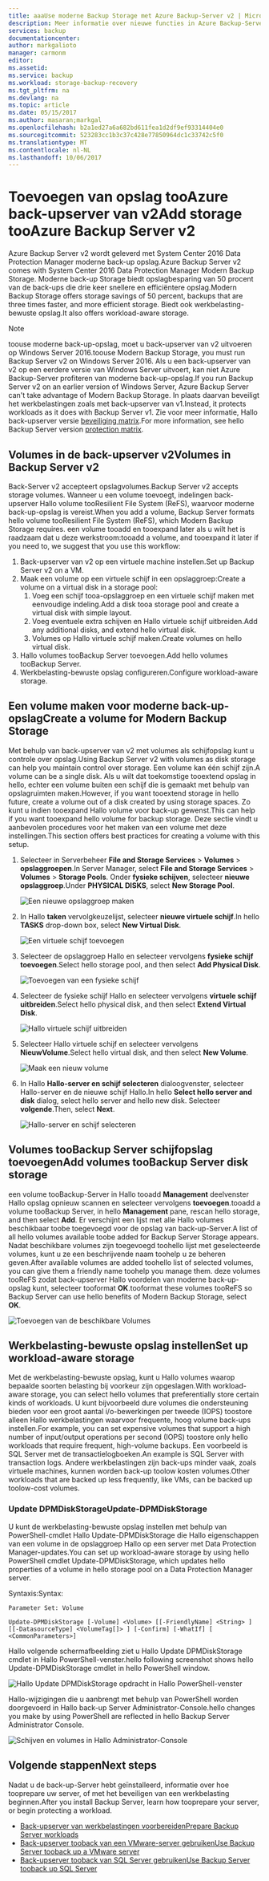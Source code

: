 ```yaml
---
title: aaaUse moderne Backup Storage met Azure Backup-Server v2 | Microsoft Docs
description: Meer informatie over nieuwe functies in Azure Backup-Server v2 Hallo. Dit artikel wordt beschreven hoe tooupgrade uw back-up-Server-installatie.
services: backup
documentationcenter: 
author: markgalioto
manager: carmonm
editor: 
ms.assetid: 
ms.service: backup
ms.workload: storage-backup-recovery
ms.tgt_pltfrm: na
ms.devlang: na
ms.topic: article
ms.date: 05/15/2017
ms.author: masaran;markgal
ms.openlocfilehash: b2a1ed27a6a682bd611fea1d2df9ef93314404e0
ms.sourcegitcommit: 523283cc1b3c37c428e77850964dc1c33742c5f0
ms.translationtype: MT
ms.contentlocale: nl-NL
ms.lasthandoff: 10/06/2017
---
```

# <a name="add-storage-tooazure-backup-server-v2"></a><span data-ttu-id="6ac10-104">Toevoegen van opslag tooAzure back-upserver van v2</span><span class="sxs-lookup"><span data-stu-id="6ac10-104">Add storage tooAzure Backup Server v2</span></span>

<span data-ttu-id="6ac10-105">Azure Backup Server v2 wordt geleverd met System Center 2016 Data Protection Manager moderne back-up opslag.</span><span class="sxs-lookup"><span data-stu-id="6ac10-105">Azure Backup Server v2 comes with System Center 2016 Data Protection Manager Modern Backup Storage.</span></span> <span data-ttu-id="6ac10-106">Moderne back-up Storage biedt opslagbesparing van 50 procent van de back-ups die drie keer snellere en efficiëntere opslag.</span><span class="sxs-lookup"><span data-stu-id="6ac10-106">Modern Backup Storage offers storage savings of 50 percent, backups that are three times faster, and more efficient storage.</span></span> <span data-ttu-id="6ac10-107">Biedt ook werkbelasting-bewuste opslag.</span><span class="sxs-lookup"><span data-stu-id="6ac10-107">It also offers workload-aware storage.</span></span> 

> [!NOTE]
> <span data-ttu-id="6ac10-108">toouse moderne back-up-opslag, moet u back-upserver van v2 uitvoeren op Windows Server 2016.</span><span class="sxs-lookup"><span data-stu-id="6ac10-108">toouse Modern Backup Storage, you must run Backup Server v2 on Windows Server 2016.</span></span> <span data-ttu-id="6ac10-109">Als u een back-upserver van v2 op een eerdere versie van Windows Server uitvoert, kan niet Azure Backup-Server profiteren van moderne back-up-opslag.</span><span class="sxs-lookup"><span data-stu-id="6ac10-109">If you run Backup Server v2 on an earlier version of Windows Server, Azure Backup Server can't take advantage of Modern Backup Storage.</span></span> <span data-ttu-id="6ac10-110">In plaats daarvan beveiligt het werkbelastingen zoals met back-upserver van v1.</span><span class="sxs-lookup"><span data-stu-id="6ac10-110">Instead, it protects workloads as it does with Backup Server v1.</span></span> <span data-ttu-id="6ac10-111">Zie voor meer informatie, Hallo back-upserver versie [beveiliging matrix](backup-mabs-protection-matrix.md).</span><span class="sxs-lookup"><span data-stu-id="6ac10-111">For more information, see hello Backup Server version [protection matrix](backup-mabs-protection-matrix.md).</span></span>

## <a name="volumes-in-backup-server-v2"></a><span data-ttu-id="6ac10-112">Volumes in de back-upserver v2</span><span class="sxs-lookup"><span data-stu-id="6ac10-112">Volumes in Backup Server v2</span></span>

<span data-ttu-id="6ac10-113">Back-Server v2 accepteert opslagvolumes.</span><span class="sxs-lookup"><span data-stu-id="6ac10-113">Backup Server v2 accepts storage volumes.</span></span> <span data-ttu-id="6ac10-114">Wanneer u een volume toevoegt, indelingen back-upserver Hallo volume tooResilient File System (ReFS), waarvoor moderne back-up-opslag is vereist.</span><span class="sxs-lookup"><span data-stu-id="6ac10-114">When you add a volume, Backup Server formats hello volume tooResilient File System (ReFS), which Modern Backup Storage requires.</span></span> <span data-ttu-id="6ac10-115">een volume tooadd en tooexpand later als u wilt het is raadzaam dat u deze werkstroom:</span><span class="sxs-lookup"><span data-stu-id="6ac10-115">tooadd a volume, and tooexpand it later if you need to, we suggest that you use this workflow:</span></span>

1.  <span data-ttu-id="6ac10-116">Back-upserver van v2 op een virtuele machine instellen.</span><span class="sxs-lookup"><span data-stu-id="6ac10-116">Set up Backup Server v2 on a VM.</span></span>
2.  <span data-ttu-id="6ac10-117">Maak een volume op een virtuele schijf in een opslaggroep:</span><span class="sxs-lookup"><span data-stu-id="6ac10-117">Create a volume on a virtual disk in a storage pool:</span></span>
    1.  <span data-ttu-id="6ac10-118">Voeg een schijf tooa-opslaggroep en een virtuele schijf maken met eenvoudige indeling.</span><span class="sxs-lookup"><span data-stu-id="6ac10-118">Add a disk tooa storage pool and create a virtual disk with simple layout.</span></span>
    2.  <span data-ttu-id="6ac10-119">Voeg eventuele extra schijven en Hallo virtuele schijf uitbreiden.</span><span class="sxs-lookup"><span data-stu-id="6ac10-119">Add any additional disks, and extend hello virtual disk.</span></span>
    3.  <span data-ttu-id="6ac10-120">Volumes op Hallo virtuele schijf maken.</span><span class="sxs-lookup"><span data-stu-id="6ac10-120">Create volumes on hello virtual disk.</span></span>
3.  <span data-ttu-id="6ac10-121">Hallo volumes tooBackup Server toevoegen.</span><span class="sxs-lookup"><span data-stu-id="6ac10-121">Add hello volumes tooBackup Server.</span></span>
4.  <span data-ttu-id="6ac10-122">Werkbelasting-bewuste opslag configureren.</span><span class="sxs-lookup"><span data-stu-id="6ac10-122">Configure workload-aware storage.</span></span>

## <a name="create-a-volume-for-modern-backup-storage"></a><span data-ttu-id="6ac10-123">Een volume maken voor moderne back-up-opslag</span><span class="sxs-lookup"><span data-stu-id="6ac10-123">Create a volume for Modern Backup Storage</span></span>

<span data-ttu-id="6ac10-124">Met behulp van back-upserver van v2 met volumes als schijfopslag kunt u controle over opslag.</span><span class="sxs-lookup"><span data-stu-id="6ac10-124">Using Backup Server v2 with volumes as disk storage can help you maintain control over storage.</span></span> <span data-ttu-id="6ac10-125">Een volume kan één schijf zijn.</span><span class="sxs-lookup"><span data-stu-id="6ac10-125">A volume can be a single disk.</span></span> <span data-ttu-id="6ac10-126">Als u wilt dat toekomstige tooextend opslag in hello, echter een volume buiten een schijf die is gemaakt met behulp van opslagruimten maken.</span><span class="sxs-lookup"><span data-stu-id="6ac10-126">However, if you want tooextend storage in hello future, create a volume out of a disk created by using storage spaces.</span></span> <span data-ttu-id="6ac10-127">Zo kunt u indien tooexpand Hallo volume voor back-up gewenst.</span><span class="sxs-lookup"><span data-stu-id="6ac10-127">This can help if you want tooexpand hello volume for backup storage.</span></span> <span data-ttu-id="6ac10-128">Deze sectie vindt u aanbevolen procedures voor het maken van een volume met deze instellingen.</span><span class="sxs-lookup"><span data-stu-id="6ac10-128">This section offers best practices for creating a volume with this setup.</span></span>

1. <span data-ttu-id="6ac10-129">Selecteer in Serverbeheer **File and Storage Services** > **Volumes** > **opslaggroepen**.</span><span class="sxs-lookup"><span data-stu-id="6ac10-129">In Server Manager, select **File and Storage Services** > **Volumes** > **Storage Pools**.</span></span> <span data-ttu-id="6ac10-130">Onder **fysieke schijven**, selecteer **nieuwe opslaggroep**.</span><span class="sxs-lookup"><span data-stu-id="6ac10-130">Under **PHYSICAL DISKS**, select **New Storage Pool**.</span></span> 

    ![Een nieuwe opslaggroep maken](./media/backup-mabs-add-storage/mabs-add-storage-1.png)

2. <span data-ttu-id="6ac10-132">In Hallo **taken** vervolgkeuzelijst, selecteer **nieuwe virtuele schijf**.</span><span class="sxs-lookup"><span data-stu-id="6ac10-132">In hello **TASKS** drop-down box, select **New Virtual Disk**.</span></span>

    ![Een virtuele schijf toevoegen](./media/backup-mabs-add-storage/mabs-add-storage-2.png)

3. <span data-ttu-id="6ac10-134">Selecteer de opslaggroep Hallo en selecteer vervolgens **fysieke schijf toevoegen**.</span><span class="sxs-lookup"><span data-stu-id="6ac10-134">Select hello storage pool, and then select **Add Physical Disk**.</span></span>

    ![Toevoegen van een fysieke schijf](./media/backup-mabs-add-storage/mabs-add-storage-3.png)

4. <span data-ttu-id="6ac10-136">Selecteer de fysieke schijf Hallo en selecteer vervolgens **virtuele schijf uitbreiden**.</span><span class="sxs-lookup"><span data-stu-id="6ac10-136">Select hello physical disk, and then select **Extend Virtual Disk**.</span></span>

    ![Hallo virtuele schijf uitbreiden](./media/backup-mabs-add-storage/mabs-add-storage-4.png)

5. <span data-ttu-id="6ac10-138">Selecteer Hallo virtuele schijf en selecteer vervolgens **NieuwVolume**.</span><span class="sxs-lookup"><span data-stu-id="6ac10-138">Select hello virtual disk, and then select **New Volume**.</span></span>

    ![Maak een nieuw volume](./media/backup-mabs-add-storage/mabs-add-storage-5.png)

6. <span data-ttu-id="6ac10-140">In Hallo **Hallo-server en schijf selecteren** dialoogvenster, selecteer Hallo-server en de nieuwe schijf Hallo.</span><span class="sxs-lookup"><span data-stu-id="6ac10-140">In hello **Select hello server and disk** dialog, select hello server and hello new disk.</span></span> <span data-ttu-id="6ac10-141">Selecteer **volgende**.</span><span class="sxs-lookup"><span data-stu-id="6ac10-141">Then, select **Next**.</span></span>

    ![Hallo-server en schijf selecteren](./media/backup-mabs-add-storage/mabs-add-storage-6.png)

## <a name="add-volumes-toobackup-server-disk-storage"></a><span data-ttu-id="6ac10-143">Volumes tooBackup Server schijfopslag toevoegen</span><span class="sxs-lookup"><span data-stu-id="6ac10-143">Add volumes tooBackup Server disk storage</span></span>

<span data-ttu-id="6ac10-144">een volume tooBackup-Server in Hallo tooadd **Management** deelvenster Hallo opslag opnieuw scannen en selecteer vervolgens **toevoegen**.</span><span class="sxs-lookup"><span data-stu-id="6ac10-144">tooadd a volume tooBackup Server, in hello **Management** pane, rescan hello storage, and then select **Add**.</span></span> <span data-ttu-id="6ac10-145">Er verschijnt een lijst met alle Hallo volumes beschikbaar toobe toegevoegd voor de opslag van back-up-Server.</span><span class="sxs-lookup"><span data-stu-id="6ac10-145">A list of all hello volumes available toobe added for Backup Server Storage appears.</span></span> <span data-ttu-id="6ac10-146">Nadat beschikbare volumes zijn toegevoegd toohello lijst met geselecteerde volumes, kunt u ze een beschrijvende naam toohelp u ze beheren geven.</span><span class="sxs-lookup"><span data-stu-id="6ac10-146">After available volumes are added toohello list of selected volumes, you can give them a friendly name toohelp you manage them.</span></span> <span data-ttu-id="6ac10-147">deze volumes tooReFS zodat back-upserver Hallo voordelen van moderne back-up-opslag kunt, selecteer tooformat **OK**.</span><span class="sxs-lookup"><span data-stu-id="6ac10-147">tooformat these volumes tooReFS so Backup Server can use hello benefits of Modern Backup Storage, select **OK**.</span></span>

![Toevoegen van de beschikbare Volumes](./media/backup-mabs-add-storage/mabs-add-storage-7.png)

## <a name="set-up-workload-aware-storage"></a><span data-ttu-id="6ac10-149">Werkbelasting-bewuste opslag instellen</span><span class="sxs-lookup"><span data-stu-id="6ac10-149">Set up workload-aware storage</span></span>

<span data-ttu-id="6ac10-150">Met de werkbelasting-bewuste opslag, kunt u Hallo volumes waarop bepaalde soorten belasting bij voorkeur zijn opgeslagen.</span><span class="sxs-lookup"><span data-stu-id="6ac10-150">With workload-aware storage, you can select hello volumes that preferentially store certain kinds of workloads.</span></span> <span data-ttu-id="6ac10-151">U kunt bijvoorbeeld dure volumes die ondersteuning bieden voor een groot aantal i/o-bewerkingen per tweede (IOPS) toostore alleen Hallo werkbelastingen waarvoor frequente, hoog volume back-ups instellen.</span><span class="sxs-lookup"><span data-stu-id="6ac10-151">For example, you can set expensive volumes that support a high number of input/output operations per second (IOPS) toostore only hello workloads that require frequent, high-volume backups.</span></span> <span data-ttu-id="6ac10-152">Een voorbeeld is SQL Server met de transactielogboeken.</span><span class="sxs-lookup"><span data-stu-id="6ac10-152">An example is SQL Server with transaction logs.</span></span> <span data-ttu-id="6ac10-153">Andere werkbelastingen zijn back-ups minder vaak, zoals virtuele machines, kunnen worden back-up toolow kosten volumes.</span><span class="sxs-lookup"><span data-stu-id="6ac10-153">Other workloads that are backed up less frequently, like VMs, can be backed up toolow-cost volumes.</span></span>

### <a name="update-dpmdiskstorage"></a><span data-ttu-id="6ac10-154">Update DPMDiskStorage</span><span class="sxs-lookup"><span data-stu-id="6ac10-154">Update-DPMDiskStorage</span></span>

<span data-ttu-id="6ac10-155">U kunt de werkbelasting-bewuste opslag instellen met behulp van PowerShell-cmdlet Hallo Update-DPMDiskStorage die Hallo eigenschappen van een volume in de opslaggroep Hallo op een server met Data Protection Manager-updates.</span><span class="sxs-lookup"><span data-stu-id="6ac10-155">You can set up workload-aware storage by using hello PowerShell cmdlet Update-DPMDiskStorage, which updates hello properties of a volume in hello storage pool on a Data Protection Manager server.</span></span>

<span data-ttu-id="6ac10-156">Syntaxis:</span><span class="sxs-lookup"><span data-stu-id="6ac10-156">Syntax:</span></span>

`Parameter Set: Volume`

```
Update-DPMDiskStorage [-Volume] <Volume> [[-FriendlyName] <String> ] [[-DatasourceType] <VolumeTag[]> ] [-Confirm] [-WhatIf] [ <CommonParameters>]
```
<span data-ttu-id="6ac10-157">Hallo volgende schermafbeelding ziet u Hallo Update DPMDiskStorage cmdlet in Hallo PowerShell-venster.</span><span class="sxs-lookup"><span data-stu-id="6ac10-157">hello following screenshot shows hello Update-DPMDiskStorage cmdlet in hello PowerShell window.</span></span>

![Hallo Update DPMDiskStorage opdracht in Hallo PowerShell-venster](./media/backup-mabs-add-storage/mabs-add-storage-8.png)

<span data-ttu-id="6ac10-159">Hallo-wijzigingen die u aanbrengt met behulp van PowerShell worden doorgevoerd in Hallo back-up Server Administrator-Console.</span><span class="sxs-lookup"><span data-stu-id="6ac10-159">hello changes you make by using PowerShell are reflected in hello Backup Server Administrator Console.</span></span>

![Schijven en volumes in Hallo Administrator-Console](./media/backup-mabs-add-storage/mabs-add-storage-9.png)

## <a name="next-steps"></a><span data-ttu-id="6ac10-161">Volgende stappen</span><span class="sxs-lookup"><span data-stu-id="6ac10-161">Next steps</span></span>
<span data-ttu-id="6ac10-162">Nadat u de back-up-Server hebt geïnstalleerd, informatie over hoe tooprepare uw server, of met het beveiligen van een werkbelasting beginnen.</span><span class="sxs-lookup"><span data-stu-id="6ac10-162">After you install Backup Server, learn how tooprepare your server, or begin protecting a workload.</span></span>

- [<span data-ttu-id="6ac10-163">Back-upserver van werkbelastingen voorbereiden</span><span class="sxs-lookup"><span data-stu-id="6ac10-163">Prepare Backup Server workloads</span></span>](backup-azure-microsoft-azure-backup.md)
- [<span data-ttu-id="6ac10-164">Back-upserver tooback van een VMware-server gebruiken</span><span class="sxs-lookup"><span data-stu-id="6ac10-164">Use Backup Server tooback up a VMware server</span></span>](backup-azure-backup-server-vmware.md)
- [<span data-ttu-id="6ac10-165">Back-upserver tooback van SQL Server gebruiken</span><span class="sxs-lookup"><span data-stu-id="6ac10-165">Use Backup Server tooback up SQL Server</span></span>](backup-azure-sql-mabs.md)

